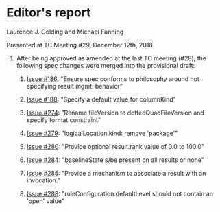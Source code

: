 # Editor's report

Laurence J. Golding and Michael Fanning

Presented at TC Meeting #29, December 12th, 2018

1. After being approved as amended at the last TC meeting (#28), the following spec changes were merged into the provisional draft:

    1. [Issue #186](https://github.com/oasis-tcs/sarif-spec/issues/186): "Ensure spec conforms to philosophy around not specifying result mgmt. behavior"

    1. [Issue #188](https://github.com/oasis-tcs/sarif-spec/issues/188): "Specify a default value for columnKind"

    1. [Issue #274](https://github.com/oasis-tcs/sarif-spec/issues/274): "Rename fileVersion to dottedQuadFileVersion and specify format constraint"

    1. [Issue #279](https://github.com/oasis-tcs/sarif-spec/issues/279): "logicalLocation.kind: remove 'package'"

    1. [Issue #280](https://github.com/oasis-tcs/sarif-spec/issues/280): "Provide optional result.rank value of 0.0 to 100.0"

    1. [Issue #284](https://github.com/oasis-tcs/sarif-spec/issues/284): "baselineState s/be present on all results or none"

    1. [Issue #285](https://github.com/oasis-tcs/sarif-spec/issues/285): "Provide a mechanism to associate a result with an invocation."

    1. [Issue #288](https://github.com/oasis-tcs/sarif-spec/issues/288): "ruleConfiguration.defaultLevel should not contain an 'open' value"
